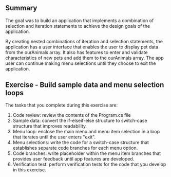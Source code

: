 #

## Summary

The goal was to build an application that implements a combination of selection and iteration statements to achieve the design goals of the application.

By creating nested combinations of iteration and selection statements, the application has a user interface that enables the user to display pet data from the ourAnimals array. It also has features to enter and validate characteristics of new pets and add them to the ourAnimals array. The app user can continue making menu selections until they choose to exit the application.

## Exercise - Build sample data and menu selection loops

The tasks that you complete during this exercise are:

1. Code review: review the contents of the Program.cs file
2. Sample data: convert the if-elseif-else structure to switch-case structure that improves readability.
3. Menu loop: enclose the main menu and menu item selection in a loop that iterates until the user enters "exit".
4. Menu selections: write the code for a switch-case structure that establishes separate code branches for each menu option.
5. Code branches: write placeholder within the menu item branches that provides user feedback until app features are developed.
6. Verification test: perform verification tests for the code that you develop in this exercise.
